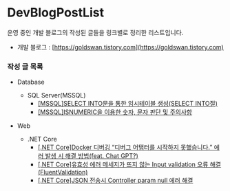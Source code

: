 # DevBlogPostList
운영 중인 개발 블로그의 작성된 글들을 링크별로 정리한 리스트입니다.
- 개발 블로그 : [https://goldswan.tistory.com](https://goldswan.tistory.com)

### 작성 글 목록

- Database
  - SQL Server(MSSQL)
    - [[MSSQL]SELECT INTO문을 통한 임시테이블 생성(SELECT INTO절)](https://goldswan.tistory.com/10)
    - [[MSSQL]ISNUMERIC을 이용한 숫자, 문자 판단 및 주의사항](https://goldswan.tistory.com/12)

- Web
  - .NET Core
    - [[.NET Core]Docker 디버깅 “디버그 어탭터를 시작하지 못했습니다.” 에러 발생 시 해결 방법(feat. Chat GPT?)](https://goldswan.tistory.com/58)
    - [[.NET Core]유효성 에러 메세지가 뜨지 않는 Input validation 오류 해결(FluentValidation)](https://goldswan.tistory.com/57)
    - [[.NET Core]JSON 전송시 Controller param null 에러 해결](https://goldswan.tistory.com/53)
